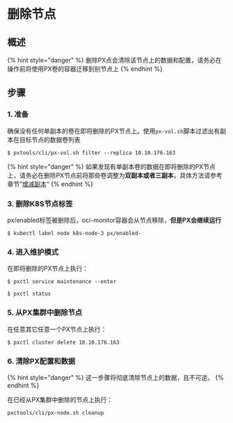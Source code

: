 # 删除节点

## 概述 <a id="steps"></a>

{% hint style="danger" %}
删除PX点会清除该节点上的数据和配置，请务必在操作前将使用PX卷的容器迁移到别节点上
{% endhint %}

## 步骤 <a id="steps"></a>

### 1. 准备 <a id="preparation"></a>

确保没有任何单副本的卷在即将删除的PX节点上。使用`px-vol.sh`脚本过滤出有副本在目标节点的数据卷列表

```text
$ pxtools/cli/px-vol.sh filter --replica 10.10.176.163
```

{% hint style="danger" %}
如果发现有单副本卷的数据在即将删除的PX节点上，请务必在删除PX节点前将那些卷调整为**双副本或者三副本**，具体方法请参考章节”[增减副本](../operations/change-replica-number.md)“
{% endhint %}

### 3. 删除K8S节点标签

px/enabled标签被删除后，oci-monitor容器会从节点移除，**但是PX会继续运行**

```text
$ kubectl label node k8s-node-3 px/enabled-
```

### 4. 进入维护模式

在即将删除的PX节点上执行：

```text
$ pxctl service maintenance --enter

$ pxctl status
```

### 5. 从PX集群中删除节点

在任意其它任意一个PX节点上执行：

```text
$ pxctl cluster delete 10.10.176.163
```

### 6. 清除PX配置和数据

{% hint style="danger" %}
这一步骤将彻底清除节点上的数据，且不可逆。
{% endhint %}

在已经从PX集群中删除的节点上执行：

```text
pxctools/cli/px-node.sh cleanup
```

